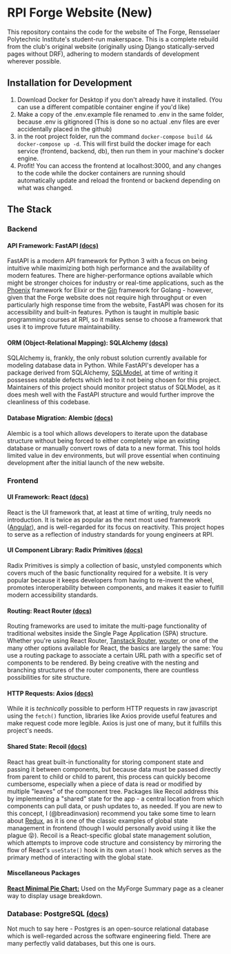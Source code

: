 # RPI Forge Website (New)

This repository contains the code for the website of The Forge, Rensselaer Polytechnic Institute's student-run makerspace. This is a complete rebuild from the club's original website (originally using Django statically-served pages without DRF), adhering to modern standards of development wherever possible.

## Installation for Development

1. Download Docker for Desktop if you don't already have it installed. (You can use a different compatible container engine if you'd like)
2. Make a copy of the .env.example file renamed to .env in the same folder, because .env is gitignored (This is done so no actual .env files are ever accidentally placed in the github)
3. in the root project folder, run the command `docker-compose build && docker-compose up -d`. This will first build the docker image for each service (frontend, backend, db), then run them in your machine's docker engine.
4. Profit! You can access the frontend at localhost:3000, and any changes to the code while the docker containers are running should automatically update and reload the frontend or backend depending on what was changed.

## The Stack

### Backend
#### API Framework: FastAPI [(docs)](https://fastapi.tiangolo.com/)
FastAPI is a modern API framework for Python 3 with a focus on being intuitive while maximizing both high performance and the availability of modern features. There are higher-performance options available which might be stronger choices for industry or real-time applications, such as the [Phoenix](https://www.phoenixframework.org/) framework for Elixir or the [Gin](https://gin-gonic.com/docs/) framework for Golang - however, given that the Forge website does not require high throughput or even particularly high response time from the website, FastAPI was chosen for its accessibility and built-in features. Python is taught in multiple basic programming courses at RPI, so it makes sense to choose a framework that uses it to improve future maintainability.

#### ORM (Object-Relational Mapping): SQLAlchemy [(docs)](https://docs.sqlalchemy.org/en/20/)
SQLAlchemy is, frankly, the only robust solution currently available for modeling database data in Python. While FastAPI's developer has a package derived from SQLAlchemy, [SQLModel](https://sqlmodel.tiangolo.com/), at time of writing it possesses notable defects which led to it not being chosen for this project. Maintainers of this project should monitor project status of SQLModel, as it does mesh well with the FastAPI structure and would further improve the cleanliness of this codebase.

#### Database Migration: Alembic [(docs)](https://alembic.sqlalchemy.org/en/latest/)
Alembic is a tool which allows developers to iterate upon the database structure without being forced to either completely wipe an existing database or manually convert rows of data to a new format. This tool holds limited value in dev environments, but will prove essential when continuing development after the initial launch of the new website.

### Frontend
#### UI Framework: React [(docs)](https://react.dev/)
React is the UI framework that, at least at time of writing, truly needs no introduction. It is twice as popular as the next most used framework ([Angular](https://angular.dev/)), and is well-regarded for its focus on reactivity. This project hopes to serve as a reflection of industry standards for young engineers at RPI.

#### UI Component Library: Radix Primitives [(docs)](https://www.radix-ui.com/primitives)
Radix Primitives is simply a collection of basic, unstyled components which covers much of the basic functionality required for a website. It is very popular because it keeps developers from having to re-invent the wheel, promotes interoperability between components, and makes it easier to fulfill modern accessibility standards.

#### Routing: React Router [(docs)](https://reactrouter.com)
Routing frameworks are used to imitate the multi-page functionality of traditional websites inside the Single Page Application (SPA) structure. Whether you're using React Router, [Tanstack Router](https://tanstack.com/router/latest), [wouter](https://www.npmjs.com/package/wouter), or one of the many other options available for React, the basics are largely the same: You use a routing package to associate a certain URL path with a specific set of components to be rendered. By being creative with the nesting and branching structures of the router components, there are countless possibilities for site structure.

#### HTTP Requests: Axios [(docs)](https://axios-http.com/docs/intro)
While it is *technically* possible to perform HTTP requests in raw javascript using the `fetch()` function, libraries like Axios provide useful features and make request code more legible. Axios is just one of many, but it fulfills this project's needs.

#### Shared State: Recoil [(docs)](https://recoiljs.org/)
React has great built-in functionality for storing component state and passing it between components, but because data must be passed directly from parent to child or child to parent, this process can quickly become cumbersome, especially when a piece of data is read or modified by multiple "leaves" of the component tree. Packages like Recoil address this by implementing a "shared" state for the app - a central location from which components can pull data, or push updates to, as needed. If you are new to this concept, I (@breadinvasion) recommend you take some time to learn about [Redux](https://redux.js.org/), as it is one of the classic examples of global state management in frontend (though I would personally avoid using it like the plague 😝). Recoil is a React-specific global state management solution, which attempts to improve code structure and consistency by mirroring the flow of React's `useState()` hook in its own `atom()` hook which serves as the primary method of interacting with the global state.

#### Miscellaneous Packages
[**React Minimal Pie Chart:**](https://www.npmjs.com/package/react-minimal-pie-chart) Used on the MyForge Summary page as a cleaner way to display usage breakdown.

### Database: PostgreSQL [(docs)](https://www.postgresql.org/docs/current/)
Not much to say here - Postgres is an open-source relational database which is well-regarded across the software engineering field. There are many perfectly valid databases, but this one is ours.
